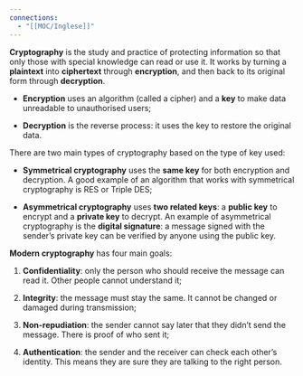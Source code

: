 ```yaml
---
connections:
  - "[[MOC/Inglese]]"
---
```


**Cryptography** is the study and practice of protecting information so that only those with special knowledge can read or use it. It works by turning a **plaintext** into **ciphertext** through **encryption**, and then back to its original form through **decryption**.

- **Encryption** uses an algorithm (called a cipher) and a **key** to make data unreadable to unauthorised users;

- **Decryption** is the reverse process: it uses the key to restore the original data.

There are two main types of cryptography based on the type of key used:

- **Symmetrical cryptography** uses the **same key** for both encryption and decryption. A good example of an algorithm that works with symmetrical cryptography is RES or Triple DES;
    
- **Asymmetrical cryptography** uses **two related keys**: a **public key** to encrypt and a **private key** to decrypt. An example of asymmetrical cryptography is the **digital signature**: a message signed with the sender’s private key can be verified by anyone using the public key.
    

**Modern cryptography** has four main goals:

1. **Confidentiality**: only the person who should receive the message can read it. Other people cannot understand it;
    
2. **Integrity**: the message must stay the same. It cannot be changed or damaged during transmission;
    
3. **Non-repudiation**: the sender cannot say later that they didn’t send the message. There is proof of who sent it;
    
4. **Authentication**: the sender and the receiver can check each other’s identity. This means they are sure they are talking to the right person.
    